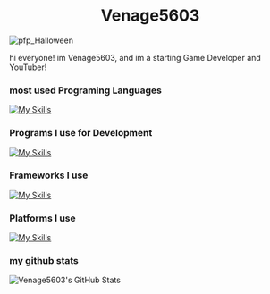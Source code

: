 <h1 align="center">Venage5603</h1>

![pfp_Halloween](https://github.com/Venage5603/Venage5603/assets/116987090/8a99c1e8-d85c-4963-84f3-87ec04dc62df)

hi everyone! im Venage5603, and im a starting Game Developer and YouTuber!
### most used Programing Languages

[![My Skills](https://skillicons.dev/icons?i=c,cs,cpp,md&theme=dark)](https://skillicons.dev)

### Programs I use for Development

[![My Skills](https://skillicons.dev/icons?i=git,unreal,vscode&theme=dark)](https://skillicons.dev)

### Frameworks I use
[![My Skills](https://skillicons.dev/icons?i=dotnet&theme=dark)](https://skillicons.dev)

### Platforms I use
[![My Skills](https://skillicons.dev/icons?i=discord,github,twitter&theme=dark)](https://skillicons.dev)

### my github stats

![Venage5603's GitHub Stats](https://github-readme-stats.vercel.app/api?username=Venage5603&show_icons=true&theme=tokyonight)
